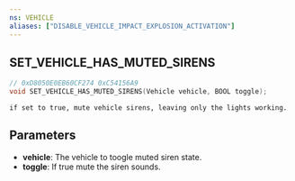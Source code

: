 ```yaml
---
ns: VEHICLE
aliases: ["DISABLE_VEHICLE_IMPACT_EXPLOSION_ACTIVATION"]
---
```

## SET_VEHICLE_HAS_MUTED_SIRENS

```c
// 0xD8050E0EB60CF274 0xC54156A9
void SET_VEHICLE_HAS_MUTED_SIRENS(Vehicle vehicle, BOOL toggle);
```

```
if set to true, mute vehicle sirens, leaving only the lights working.
```

## Parameters
* **vehicle**: The vehicle to toogle muted siren state.
* **toggle**: If true mute the siren sounds.

